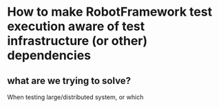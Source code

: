 # How to make RobotFramework test execution aware of test infrastructure (or other) dependencies
## what are we trying to solve?
When testing large/distributed system, or which 
